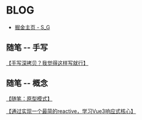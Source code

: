# BLOG

* [掘金主页 - S_G](https://juejin.cn/user/4068654063295581)

## 随笔 -- 手写

[【手写深拷贝？我觉得这样写就行】](https://github.com/HardenSG/blog/issues/1)

## 随笔 -- 概念

[【随笔：原型模式】](https://github.com/HardenSG/blog/issues/2)

[【通过实现一个最简的reactive，学习Vue3响应式核心】](https://github.com/HardenSG/blog/issues/3)
